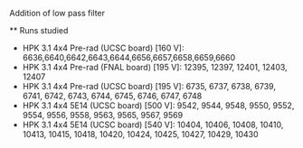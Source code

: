 Addition of low pass filter

** Runs studied
   - HPK 3.1 4x4 Pre-rad (UCSC board) [160 V]: 6636,6640,6642,6643,6644,6656,6657,6658,6659,6660
   - HPK 3.1 4x4 Pre-rad (FNAL board) [195 V]: 12395, 12397, 12401, 12403, 12407
   - HPK 3.1 4x4 Pre-rad (UCSC board) [195 V]: 6735, 6737, 6738, 6739, 6741, 6742, 6743, 6744, 6745, 6746, 6747, 6748
   - HPK 3.1 4x4 5E14    (UCSC board) [500 V]: 9542, 9544, 9548, 9550, 9552, 9554, 9556, 9558, 9563, 9565, 9567, 9569
   - HPK 3.1 4x4 5E14    (UCSC board) [540 V]: 10404, 10406, 10408, 10410, 10413, 10415, 10418, 10420, 10424, 10425, 10427, 10429, 10430
